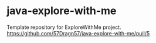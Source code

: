 # java-explore-with-me
Template repository for ExploreWithMe project.
https://github.com/57Dragn57/java-explore-with-me/pull/5
